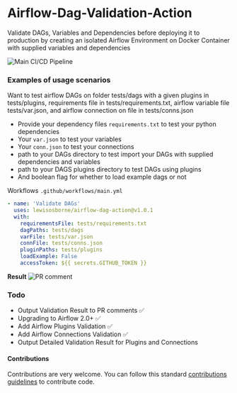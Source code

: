 # Airflow-Dag-Validation-Action

Validate DAGs, Variables and Dependencies before deploying it to production by creating an isolated Airflow Environment on Docker Container with supplied variables and dependencies

![Main CI/CD Pipeline](https://github.com/jayamanikharyono/airflow-dag-action/workflows/Main%20CI/CD%20Pipeline/badge.svg)

### Examples of usage scenarios

Want to test airflow DAGs on folder tests/dags with a given plugins in tests/plugins, requirements file in tests/requirements.txt, airflow variable file tests/var.json, and airflow connection on file in tests/conns.json

- Provide your dependency files `requirements.txt` to test your python dependencies
- Your `var.json` to test your variables
- Your `conn.json` to test your connections
- path to your DAGs directory to test import your DAGs with supplied dependencies and variables
- path to your DAGS plugins directory to test DAGs using plugins
- And boolean flag for whether to load example dags or not

Workflows `.github/workflows/main.yml`

```yml
- name: 'Validate DAGs'
  uses: lewisosborne/airflow-dag-action@v1.0.1
  with:
    requirementsFile: tests/requirements.txt
    dagPaths: tests/dags
    varFile: tests/var.json
    connFile: tests/conns.json
    pluginPaths: tests/plugins
    loadExample: False
    accessToken: ${{ secrets.GITHUB_TOKEN }}
```

**Result**
![PR comment](images/comments_pr.png)

### Todo

- Output Validation Result to PR comments ✅
- Upgrading to Airflow 2.0+ ✅
- Add Airflow Plugins Validation ✅
- Add Airflow Connections Validation ✅
- Output Detailed Validation Result for Plugins and Connections

#### Contributions

Contributions are very welcome. You can follow this standard [contributions guidelines](https://github.com/firstcontributions/first-contributions) to contribute code.
